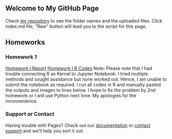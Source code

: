 ## Welcome to My GitHub Page

Check [my repository](https://github.com/BU-IE-582/fall-24-ZelinaGenel) to see the folder names and the uploaded files. Click index.md file, "Raw" button will lead you to the script for this page.

## Homeworks

### Homework 1
[Homework I Report](https://bu-ie-582.github.io/fall-24-ZelinaGenel/Zelina_Genel_IE582_HW1.html)
[Homework I R Codes](https://bu-ie-582.github.io/fall-24-ZelinaGenel/HW1_Rcodes_.r)
Note: Please note that I had trouble connecting R as Kernel to Jupyter Notebook. I tried multiple methods and sought assistance but none worked out. Hence, I am unable to submit the notebook as required. I run all codes in R and manually pasted the outputs and images to lines below. I hope to fix the problem by 2nd homework or I will use Python next time. My apologies for the inconvenience.


### Support or Contact

Having trouble with Pages? Check out our [documentation](https://docs.github.com/categories/github-pages-basics/) or [contact support](https://support.github.com/contact) and we’ll help you sort it out.
